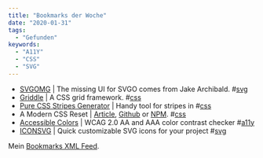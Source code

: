 ```yaml
---
title: "Bookmarks der Woche"
date: "2020-01-31"
tags:
  - "Gefunden"
keywords:
  - "A11Y"
  - "CSS"
  - "SVG"
---
```


- [SVGOMG](https://jakearchibald.github.io/svgomg/) | The missing UI for SVGO comes from Jake Archibald. #[svg](https://couchblog.de/blog/tag/svg/)
- [Griddle](https://github.com/daveberning/griddle) | A CSS grid framework. #[css](https://couchblog.de/blog/tag/css/)
- [Pure CSS Stripes Generator](http://stripesgenerator.com/) | Handy tool for stripes in #[css](https://couchblog.de/blog/tag/css/)
- A Modern CSS Reset | [Article](https://hankchizljaw.com/wrote/a-modern-css-reset/), [Github](https://github.com/hankchizljaw/modern-css-reset) or [NPM](https://www.npmjs.com/package/modern-css-reset). #[css](https://couchblog.de/blog/tag/css/)
- [Accessible Colors](https://accessible-colors.com/) | WCAG 2.0 AA and AAA color contrast checker #[a11y](https://couchblog.de/blog/tag/a11y/)
- [ICONSVG](https://iconsvg.xyz/) | Quick customizable SVG icons for your project #[svg](https://couchblog.de/blog/tag/svg)

Mein [Bookmarks XML Feed](http://feeds.pinboard.in/rss/secret:b4bff9d2b5d24cf26466/u:nicobruenjes/).
